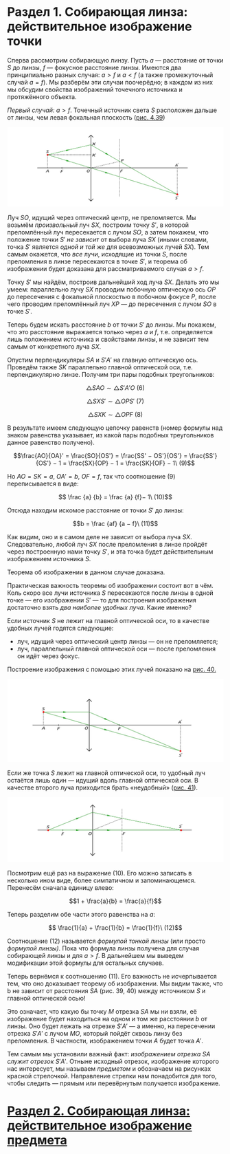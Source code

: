 # Раздел 1. Собирающая линза: действительное изображение точки

Сперва рассмотрим собирающую линзу. Пусть $a$ — расстояние от точки $S$ до линзы, $f$ — фокусное расстояние линзы. Имеются два принципиально разных случая: $a > f$ и $a < f$ (а также промежуточный случай $a = f$). Мы разберём эти случаи поочерёдно; в каждом из них мы обсудим свойства изображений точечного источника и протяжённого объекта.

_Первый случай:_ $a > f$. Точечный источник света $S$ расположен дальше от линзы, чем левая фокальная плоскость ([рис. 4.39](/image/Рисунок39.jpg))

![Случай a > f: действительное изображение точки S](/image/Рисунок39.jpg)

Луч $SO$, идущий через оптический центр, не преломляется. Мы возьмём _произвольный_ луч $SX$, построим точку $S'$, в которой преломлённый луч пересекается с лучом $SO$, а затем покажем, что положение точки $S'$ _не зависит_ от выбора луча $SX$ (иными словами, точка $S'$ является _одной и той же_ для всевозможных лучей $SX$). Тем самым окажется, что _все_ лучи, исходящие из точки $S$, после преломления в линзе пересекаются в точке $S'$, и теорема об изображении будет доказана для рассматриваемого случая $a > f$.

Точку $S'$ мы найдём, построив дальнейший ход луча $SX$. Делать это мы умеем: параллельно лучу $SX$ проводим побочную оптическую ось $OP$ до пересечения с фокальной плоскостью в побочном фокусе $P$, после чего проводим преломлённый луч $XP$ — до пересечения с лучом $SO$ в точке $S'$.

Теперь будем искать расстояние $b$ от точки $S'$ до линзы. Мы покажем, что это расстояние выражается только через $a$ и $f$, т.е. определяется лишь положением источника и свойствами линзы, и не зависит тем самым от конкретного луча $SX$.

Опустим перпендикуляры $SA$ и $S'A'$ на главную оптическую ось. Проведём также $SK$ параллельно главной оптической оси, т.е. перпендикулярно линзе. Получим три пары подобных треугольников:

$$ \bigtriangleup SAO ∼ \bigtriangleup S'A'O\ (6)$$

$$ \bigtriangleup SXS' ∼ \bigtriangleup OPS'\ (7)$$

$$ \bigtriangleup SXK ∼ \bigtriangleup OPF\ (8)$$

В результате имеем следующую цепочку равенств (номер формулы над знаком равенства указывает, из какой пары подобных треугольников данное равенство получено).

$$\frac{AO}{OA}' = \frac{SO}{OS'} = \frac{SS' − OS'}{OS'} = \frac{SS'}{OS'} − 1 = \frac{SX}{OP} − 1 = \frac{SK}{OF} − 1\ (9)$$

Но $AO = SK = a$, $OA' = b$, $OF = f$, так что соотношение (9) переписывается в виде:

$$ \frac {a} {b} = \frac {a} {f}− 1\ (10)$$

Отсюда находим искомое расстояние от точки $S'$ до линзы:

$$b = \frac {af} {a − f}\ (11)$$

Как видим, оно и в самом деле не зависит от выбора луча $SX$. Следовательно, любой луч $SX$ после преломления в линзе пройдёт через построенную нами точку $S'$, и эта точка будет действительным изображением источника $S$.

Теорема об изображении в данном случае доказана.

Практическая важность теоремы об изображении состоит вот в чём. Коль скоро все лучи источника $S$ пересекаются после линзы в одной точке — его изображении $S'$ — то для построения изображения достаточно взять _два наиболее удобных луча_. Какие именно?

Если источник _S_ не лежит на главной оптической оси, то в качестве удобных лучей годятся следующие:
- луч, идущий через оптический центр линзы — он не преломляется;
- луч, параллельный главной оптической оси — после преломления он идёт через фокус.

Построение изображения с помощью этих лучей показано на [рис. 40.](/image/Рисунок40.jpg)

![Построение изображения точки S, не лежащей на главной оптической оси](/image/Рисунок40.jpg)

Если же точка $S$ лежит на главной оптической оси, то удобный луч остаётся лишь один — идущий вдоль главной оптической оси. В качестве второго луча приходится брать «неудобный» ([рис. 41](/image/Рисунок41.jpg)).

![Построение изображения точки S, лежащей на главной оптической оси](/image/Рисунок41.jpg)

Посмотрим ещё раз на выражение (10). Его можно записать в несколько ином виде, более симпатичном и запоминающемся. Перенесём сначала единицу влево:

 $$1 + \frac{a}{b} = \frac{a}{f}$$

 Теперь разделим обе части этого равенства на $a$:

 $$ \frac{1}{a} + \frac{1}{b} = \frac{1}{f}\ (12)$$

 Соотношение (12) называется _формулой тонкой линзы_ (или просто _формулой линзы)_. Пока что формула линзы получена для случая собирающей линзы и для $a > f$. В дальнейшем мы выведем модификации этой формулы для остальных случаев.
 
Теперь вернёмся к соотношению (11). Его важность не исчерпывается тем, что оно доказывает теорему об изображении. Мы видим также, что b не зависит от расстояния $SA$ (рис. 39, 40) между источником $S$ и главной оптической осью!

Это означает, что какую бы точку $M$ отрезка $SA$ мы ни взяли, её изображение будет находиться на одном и том же расстоянии $b$ от линзы. Оно будет лежать на отрезке $S'A'$ — а именно, на пересечении отрезка $S'A'$ с лучом $MO$, который пойдёт сквозь линзу без преломления. В частности, изображением точки $A$ будет точка $A'$.

Тем самым мы установили важный факт: _изображением отрезка_ $SA$ _служит отрезок_ $S'A'$. Отныне исходный отрезок, изображение которого нас интересует, мы называем _предметом_ и обозначаем на рисунках красной стрелочкой. Направление стрелки нам понадобится для того, чтобы следить — прямым или перевёрнутым получается изображение.














# [Раздел 2. Собирающая линза: действительное изображение предмета](/Тонкие%20линзы.%20Построение%20изображений/Собирающая%20линза%3A%20действительное%20изображение%20предмета.md)
